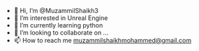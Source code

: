 - 👋 Hi, I’m @MuzammilShaikh3
- 👀 I’m interested in Unreal Engine 
- 🌱 I’m currently learning python
- 💞️ I’m looking to collaborate on ...
- 📫 How to reach me muzammilshaikhmohammed@gmail.com

<!---
MuzammilShaikh3/MuzammilShaikh3 is a ✨ special ✨ repository because its `README.md` (this file) appears on your GitHub profile.
You can click the Preview link to take a look at your changes.
--->
